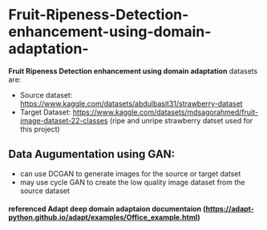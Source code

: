 # Fruit-Ripeness-Detection-enhancement-using-domain-adaptation-
**Fruit Ripeness Detection enhancement using domain adaptation**
datasets are:
- Source dataset: https://www.kaggle.com/datasets/abdulbasit31/strawberry-dataset
- Target Dataset: https://www.kaggle.com/datasets/mdsagorahmed/fruit-image-dataset-22-classes (ripe and unripe strawberry datset used for this project)

## Data Augumentation using GAN:
- can use DCGAN to generate images for the source or target datset
- may use cycle GAN to create the low quality image dataset from the source dataset

#### referenced Adapt deep domain adaptaion documentaion (https://adapt-python.github.io/adapt/examples/Office_example.html)
